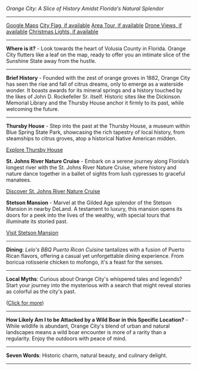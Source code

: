 *Orange City: A Slice of History Amidst Florida's Natural Splendor*

---

[Google Maps](https://www.google.com/maps/place/Orange+City,+FL/data=!3m1!1e3)
[City Flag, if available](https://www.google.com/search?tbm=isch&q=Orange+City+FL+Flag+Picture)
[Area Tour, if available](https://www.youtube.com/results?search_query=Orange+City+FL+4k+tour)
[Drone Views, if available](https://www.youtube.com/results?search_query=Orange+City+FL+4k+drone)
[Christmas Lights, if available](https://www.youtube.com/results?search_query=Orange+City+FL+christmas+lights&sp=CAI%253D)

---

**Where is it?** - Look towards the heart of Volusia County in Florida. Orange City flutters like a leaf on the map, ready to offer you an intimate slice of the Sunshine State away from the hustle.

---

**Brief History** - Founded with the zest of orange groves in 1882, Orange City has seen the rise and fall of citrus dreams, only to emerge as a waterside wonder. It boasts awards for its mineral springs and a history touched by the likes of John D. Rockefeller Sr. itself. Historic sites like the Dickinson Memorial Library and the Thursby House anchor it firmly to its past, while welcoming the future.

---

**Thursby House** - Step into the past at the Thursby House, a museum within Blue Spring State Park, showcasing the rich tapestry of local history, from steamships to citrus groves, atop a historical Native American midden.

  [Explore Thursby House](https://www.youtube.com/results?search_query=Orange+City+FL+Thursby+House)

**St. Johns River Nature Cruise** - Embark on a serene journey along Florida’s longest river with the St. Johns River Nature Cruise, where history and nature dance together in a ballet of sights from lush cypresses to graceful manatees.

  [Discover St. Johns River Nature Cruise](https://www.youtube.com/results?search_query=Orange+City+FL+St.+Johns+River+Nature+Cruise)

**Stetson Mansion** - Marvel at the Gilded Age splendor of the Stetson Mansion in nearby DeLand. A testament to luxury, this mansion opens its doors for a peek into the lives of the wealthy, with special tours that illuminate its storied past.

  [Visit Stetson Mansion](https://www.youtube.com/results?search_query=Orange+City+FL+Stetson+Mansion)

---

**Dining**: *Lelo's BBQ Puerto Rican Cuisine* tantalizes with a fusion of Puerto Rican flavors, offering a casual yet unforgettable dining experience. From boricua rotisserie chicken to mofongo, it's a feast for the senses.

---

**Local Myths**: Curious about Orange City's whispered tales and legends? Start your journey into the mysterious with a search that might reveal stories as colorful as the city's past.

  ([Click for more](https://www.google.com/search?q=Orange+City+FL+local+myths))

---

**How Likely Am I to be Attacked by a Wild Boar in this Specific Location?** - While wildlife is abundant, Orange City's blend of urban and natural landscapes means a wild boar encounter is more of a rarity than a regularity. Enjoy the outdoors with peace of mind.

---

**Seven Words**: Historic charm, natural beauty, and culinary delight.

---